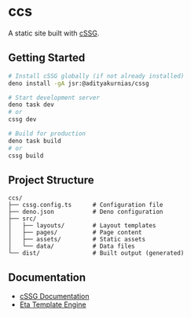 # ccs

A static site built with [cSSG](https://jsr.io/@adityakurnias/cssg).

## Getting Started

```bash
# Install cSSG globally (if not already installed)
deno install -gA jsr:@adityakurnias/cssg

# Start development server
deno task dev
# or
cssg dev

# Build for production
deno task build
# or
cssg build
```

## Project Structure

```
ccs/
├── cssg.config.ts      # Configuration file
├── deno.json           # Deno configuration
├── src/
│   ├── layouts/        # Layout templates
│   ├── pages/          # Page content
│   ├── assets/         # Static assets
│   └── data/           # Data files
└── dist/               # Built output (generated)
```

## Documentation

- [cSSG Documentation](https://jsr.io/@adityakurnias/cssg)
- [Eta Template Engine](https://eta.js.org/)